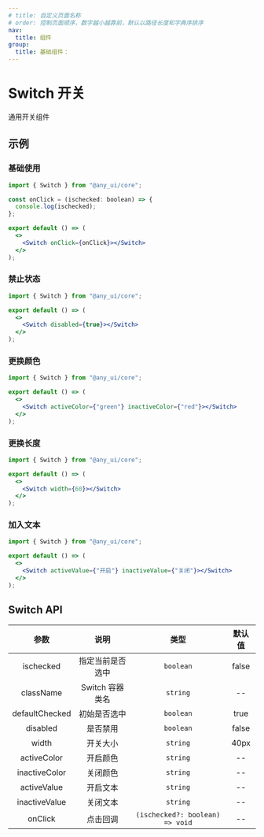 ```yaml
---
# title: 自定义页面名称
# order: 控制页面顺序，数字越小越靠前，默认以路径长度和字典序排序
nav:
  title: 组件
group:
  title: 基础组件：
---
```


# Switch 开关

通用开关组件

## 示例

### 基础使用

```jsx
import { Switch } from "@any_ui/core";

const onClick = (ischecked: boolean) => {
  console.log(ischecked);
};

export default () => (
  <>
    <Switch onClick={onClick}></Switch>
  </>
);
```

### 禁止状态

```jsx
import { Switch } from "@any_ui/core";

export default () => (
  <>
    <Switch disabled={true}></Switch>
  </>
);
```

### 更换颜色

```jsx
import { Switch } from "@any_ui/core";

export default () => (
  <>
    <Switch activeColor={"green"} inactiveColor={"red"}></Switch>
  </>
);
```

### 更换长度

```jsx
import { Switch } from "@any_ui/core";

export default () => (
  <>
    <Switch width={60}></Switch>
  </>
);
```

### 加入文本

```jsx
import { Switch } from "@any_ui/core";

export default () => (
  <>
    <Switch activeValue={"开启"} inactiveValue={"关闭"}></Switch>
  </>
);
```

## Switch API

|      参数      |       说明       |              类型               | 默认值 |
| :------------: | :--------------: | :-----------------------------: | :----: |
|   ischecked    | 指定当前是否选中 |            `boolean`            | false  |
|   className    | Switch 容器类名  |            `string`             |   --   |
| defaultChecked |   初始是否选中   |            `boolean`            |  true  |
|    disabled    |     是否禁用     |            `boolean`            | false  |
|     width      |     开关大小     |            `string`             |  40px  |
|  activeColor   |     开启颜色     |            `string`             |   --   |
| inactiveColor  |     关闭颜色     |            `string`             |   --   |
|  activeValue   |     开启文本     |            `string`             |   --   |
| inactiveValue  |     关闭文本     |            `string`             |   --   |
|    onClick     |     点击回调     | `(ischecked?: boolean) => void` |   --   |
